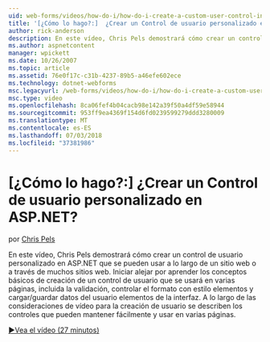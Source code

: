```yaml
---
uid: web-forms/videos/how-do-i/how-do-i-create-a-custom-user-control-in-aspnet
title: '[¿Cómo lo hago?:]  ¿Crear un Control de usuario personalizado en ASP.NET? | Microsoft Docs'
author: rick-anderson
description: En este vídeo, Chris Pels demostrará cómo crear un control de usuario personalizado en ASP.NET que se pueden usar a lo largo de un sitio web o a través de muchos sitios web. STA...
ms.author: aspnetcontent
manager: wpickett
ms.date: 10/26/2007
ms.topic: article
ms.assetid: 76e0f17c-c31b-4237-89b5-a46efe602ece
ms.technology: dotnet-webforms
msc.legacyurl: /web-forms/videos/how-do-i/how-do-i-create-a-custom-user-control-in-aspnet
msc.type: video
ms.openlocfilehash: 8ca06fef4b04cacb98e142a39f50a4df59e58944
ms.sourcegitcommit: 953ff9ea4369f154d6fd0239599279ddd3280009
ms.translationtype: MT
ms.contentlocale: es-ES
ms.lasthandoff: 07/03/2018
ms.locfileid: "37381986"
---
```

<a name="how-do-i--create-a-custom-user-control-in-aspnet"></a>[¿Cómo lo hago?:]  ¿Crear un Control de usuario personalizado en ASP.NET?
====================
por [Chris Pels](https://twitter.com/chrispels)

En este vídeo, Chris Pels demostrará cómo crear un control de usuario personalizado en ASP.NET que se pueden usar a lo largo de un sitio web o a través de muchos sitios web. Iniciar alejar por aprender los conceptos básicos de creación de un control de usuario que se usará en varias páginas, incluida la validación, controlar el formato con estilo elementos y cargar/guardar datos del usuario elementos de la interfaz. A lo largo de las consideraciones de vídeo para la creación de usuario se describen los controles que pueden mantener fácilmente y usar en varias páginas.

[&#9654;Vea el vídeo (27 minutos)](https://channel9.msdn.com/Blogs/ASP-NET-Site-Videos/how-do-i-create-a-custom-user-control-in-aspnet)
